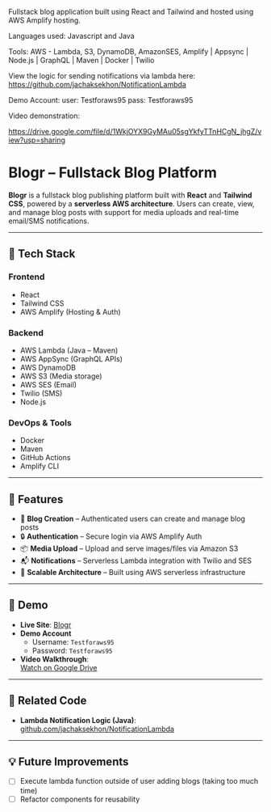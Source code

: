 Fullstack blog application built using React and Tailwind and hosted using AWS Amplify hosting.

Languages used: Javascript and Java


Tools: AWS - Lambda, S3, DynamoDB, AmazonSES, Amplify | Appsync | Node.js | GraphQL | Maven | Docker | Twilio 

View the logic for sending notifications via lambda here: https://github.com/jachaksekhon/NotificationLambda

Demo Account:
user: Testforaws95
pass: Testforaws95

Video demonstration:

https://drive.google.com/file/d/1WkjOYX9GyMAu05sgYkfyTTnHCgN_jhgZ/view?usp=sharing

# Blogr – Fullstack Blog Platform

**Blogr** is a fullstack blog publishing platform built with **React** and **Tailwind CSS**, powered by a **serverless AWS architecture**. Users can create, view, and manage blog posts with support for media uploads and real-time email/SMS notifications.

---

## 🔧 Tech Stack

### Frontend
- React
- Tailwind CSS
- AWS Amplify (Hosting & Auth)

### Backend
- AWS Lambda (Java – Maven)
- AWS AppSync (GraphQL APIs)
- AWS DynamoDB
- AWS S3 (Media storage)
- AWS SES (Email)
- Twilio (SMS)
- Node.js

### DevOps & Tools
- Docker
- Maven
- GitHub Actions
- Amplify CLI

---

## 🔑 Features

- 📝 **Blog Creation** – Authenticated users can create and manage blog posts
- 🔒 **Authentication** – Secure login via AWS Amplify Auth
- 📦 **Media Upload** – Upload and serve images/files via Amazon S3
- 📬 **Notifications** – Serverless Lambda integration with Twilio and SES
- 🚀 **Scalable Architecture** – Built using AWS serverless infrastructure

---

## 🚀 Demo

- **Live Site**: [Blogr]([https://your-app-url-here](https://master.d3rmuxe1kj9gm3.amplifyapp.com/))
- **Demo Account**  
  - Username: `Testforaws95`  
  - Password: `Testforaws95`
- **Video Walkthrough**:  
  [Watch on Google Drive](https://drive.google.com/file/d/1WkjOYX9GyMAu05sgYkfyTTnHCgN_jhgZ/view?usp=sharing)

---

## 📂 Related Code

- **Lambda Notification Logic (Java)**:  
  [github.com/jachaksekhon/NotificationLambda](https://github.com/jachaksekhon/NotificationLambda)

---

## 💡 Future Improvements

- [ ] Execute lambda function outside of user adding blogs (taking too much time)
- [ ] Refactor components for reusability
